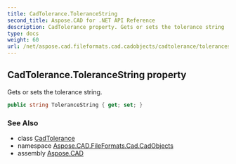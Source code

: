 ```yaml
---
title: CadTolerance.ToleranceString
second_title: Aspose.CAD for .NET API Reference
description: CadTolerance property. Gets or sets the tolerance string
type: docs
weight: 60
url: /net/aspose.cad.fileformats.cad.cadobjects/cadtolerance/tolerancestring/
---
```

## CadTolerance.ToleranceString property

Gets or sets the tolerance string.

```csharp
public string ToleranceString { get; set; }
```

### See Also

* class [CadTolerance](../)
* namespace [Aspose.CAD.FileFormats.Cad.CadObjects](../../cadtolerance/)
* assembly [Aspose.CAD](../../../)



